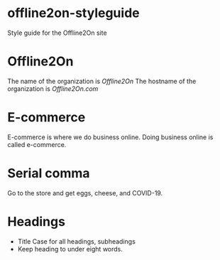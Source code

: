 # offline2on-styleguide
Style guide for the Offline2On site

# Offline2On
The name of the organization is _Offline2On_
The hostname of the organization is _Offline2On.com_

# E-commerce
E-commerce is where we do business online.
Doing business online is called e-commerce.

# Serial comma
Go to the store and get eggs, cheese, and COVID-19.

# Headings
* Title Case for all headings, subheadings
* Keep heading to under eight words.

